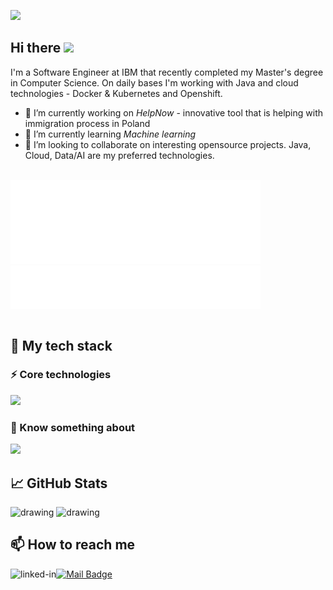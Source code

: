 ![](https://www.aesdes.org/wp-content/uploads/2021/01/efb04e6f0baea1928e6f8dbcf626a7c7.png)

## Hi there <img src="https://media.giphy.com/media/hvRJCLFzcasrR4ia7z/giphy.gif" width="30px"/>

I'm a Software Engineer at IBM that recently completed my Master's degree in Computer Science.
On daily bases I'm working with Java and cloud technologies - Docker & Kubernetes and Openshift.

- 🔭 I’m currently working on _HelpNow_ - innovative tool that is helping with immigration process in Poland
- 🌱 I’m currently learning _Machine learning_
- 👯 I’m looking to collaborate on interesting opensource projects. Java, Cloud, Data/AI are my preferred technologies.
<br>


<div class="image-container">
  <img src="metrics.plugin.languages.indepth.svg" alt="" width="400"/>
  <img align="top" src="metrics.plugin.languages.recent.svg" alt="" width="400"/>
</div>

<br>

</div>

## 🧬 My tech stack
### ⚡ Core technologies

<a href="https://skillicons.dev">
  <img src="https://skillicons.dev/icons?i=java,spring,docker,kubernetes,openshift,mysql,bash,maven,git,idea" />
</a>

<br>

### 🔮 Know something about

<a href="https://skillicons.dev">
  <img src="https://skillicons.dev/icons?i=angular,css,html,ts,go,c" />
</a>


<br>

## 📈 GitHub Stats


<img src="https://github-readme-stats.vercel.app/api?username=tojoos&card_width=400&show_icons=true&count_private=true&include_all_commits=true&hide_border=true&theme=radical&hide_title=true" alt="drawing" width="408"/> <img src="https://streak-stats.demolab.com?user=tojoos&theme=radical&hide_border=true" alt="drawing" width="410"/>


## 📫 How to reach me
[<img align="left" alt="linked-in" src="https://img.shields.io/badge/linkedin-%230077B5.svg?&style=for-the-badge&logo=linkedin&logoColor=white"/>](https://www.linkedin.com/in/jan-olszówka-051b54209/) 
[<img src="https://img.shields.io/badge/Mail-005FF9?logo=maildotru&logoColor=fff&style=for-the-badge" alt="Mail Badge">](mailto:olszowkabusiness@gmail.com) 
